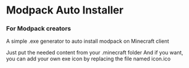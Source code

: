 # Modpack Auto Installer
### For Modpack creators
A simple .exe generator to auto install modpack on Minecraft client

Just put the needed content from your .minecraft folder
And if you want, you can add your own exe icon by replacing the file named icon.ico
